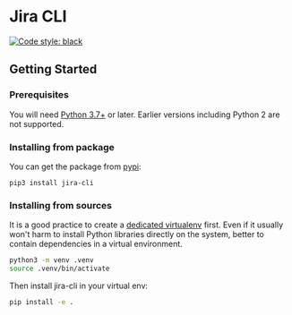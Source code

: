 # Jira CLI

[![Code style: black](https://img.shields.io/badge/code%20style-black-000000.svg)](https://github.com/psf/black)

## Getting Started

### Prerequisites

You will need [Python 3.7+](https://www.python.org/) or later. Earlier versions including Python 2 are not supported.

### Installing from package

You can get the package from [pypi](https://pypi.org/project/jira-cli/):
```
pip3 install jira-cli
```

### Installing from sources

It is a good practice to create a [dedicated virtualenv](https://virtualenv.pypa.io/en/latest/) first. Even if it usually won't harm to install Python libraries directly on the system, better to contain dependencies in a virtual environment.

```bash
python3 -m venv .venv
source .venv/bin/activate
```

Then install jira-cli in your virtual env:
```bash
pip install -e .
```

